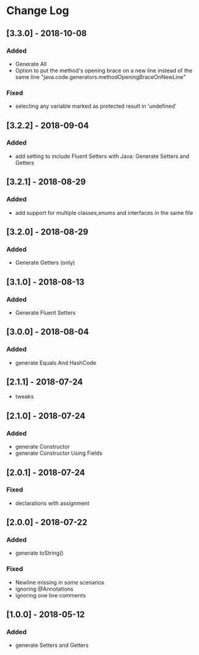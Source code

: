# Change Log

## [3.3.0] - 2018-10-08

### Added

- Generate All
- Option to put the method's opening brace on a new line instead of the same line "java.code.generators.methodOpeningBraceOnNewLine"

### Fixed

- selecting any variable marked as protected result in 'undefined'

## [3.2.2] - 2018-09-04

### Added

- add setting to include Fluent Setters with Java: Generate Setters and Getters

## [3.2.1] - 2018-08-29

### Added

- add support for multiple classes,enums and interfaces in the same file

## [3.2.0] - 2018-08-29

### Added

- Generate Getters (only)

## [3.1.0] - 2018-08-13

### Added

- Generate Fluent Setters

## [3.0.0] - 2018-08-04

### Added

- generate Equals And HashCode

## [2.1.1] - 2018-07-24

- tweaks

## [2.1.0] - 2018-07-24

### Added

- generate Constructor
- generate Constructor Using Fields

## [2.0.1] - 2018-07-24

### Fixed

- declarations with assignment

## [2.0.0] - 2018-07-22

### Added

- generate toString()

### Fixed

- Newline missing in some scenarios
- ignoring @Annotations
- ignoring one line comments

## [1.0.0] - 2018-05-12

### Added

- generate Setters and Getters
